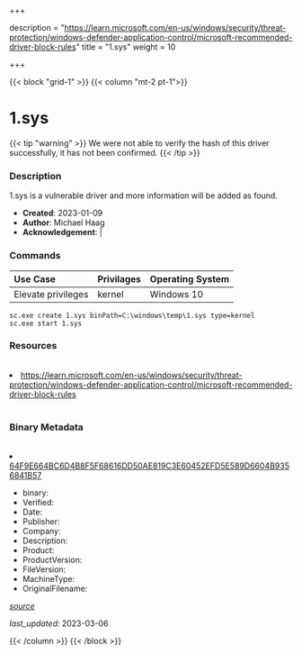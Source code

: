 +++

description = "https://learn.microsoft.com/en-us/windows/security/threat-protection/windows-defender-application-control/microsoft-recommended-driver-block-rules"
title = "1.sys"
weight = 10

+++


{{< block "grid-1" >}}
{{< column "mt-2 pt-1">}}




# 1.sys 


{{< tip "warning" >}}
We were not able to verify the hash of this driver successfully, it has not been confirmed.
{{< /tip >}}




### Description


1.sys is a vulnerable driver and more information will be added as found.


- **Created**: 2023-01-09
- **Author**: Michael Haag
- **Acknowledgement**:  | [](https://twitter.com/)

### Commands

| Use Case | Privilages | Operating System | 
|:---- | ---- | ---- |
| Elevate privileges | kernel | Windows 10 |

```
sc.exe create 1.sys binPath=C:\windows\temp\1.sys type=kernel
sc.exe start 1.sys
```

### Resources
<br>


<li><a href=" https://learn.microsoft.com/en-us/windows/security/threat-protection/windows-defender-application-control/microsoft-recommended-driver-block-rules"> https://learn.microsoft.com/en-us/windows/security/threat-protection/windows-defender-application-control/microsoft-recommended-driver-block-rules</a></li>


<br>


### Binary Metadata
<br>



<li><a href="https://www.virustotal.com/gui/file/64F9E664BC6D4B8F5F68616DD50AE819C3E60452EFD5E589D6604B9356841B57">64F9E664BC6D4B8F5F68616DD50AE819C3E60452EFD5E589D6604B9356841B57</a></li>



- binary: 
- Verified: 
- Date: 
- Publisher: 
- Company: 
- Description: 
- Product: 
- ProductVersion: 
- FileVersion: 
- MachineType: 
- OriginalFilename: 

[*source*](https://github.com/magicsword-io/LOLDrivers/tree/main/yaml/1.sys.yml)

*last_updated:* 2023-03-06


{{< /column >}}
{{< /block >}}
